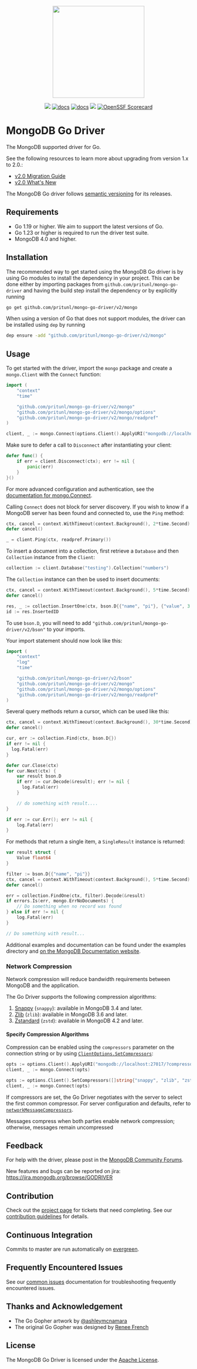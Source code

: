 <p align="center"><img src="etc/assets/mongo-gopher.png" width="250"></p>
<p align="center">
  <a href="https://goreportcard.com/report/github.com/pritunl/mongo-go-driver/v2"><img src="https://goreportcard.com/badge/github.com/pritunl/mongo-go-driver/v2"></a>
  <a href="https://pkg.go.dev/github.com/pritunl/mongo-go-driver/v2/mongo"><img src="etc/assets/godev-mongo-blue.svg" alt="docs"></a>
  <a href="https://pkg.go.dev/github.com/pritunl/mongo-go-driver/v2/bson"><img src="etc/assets/godev-bson-blue.svg" alt="docs"></a>
  <a href="https://www.mongodb.com/docs/drivers/go/current/"><img src="etc/assets/docs-mongodb-green.svg"></a>
  <a href="https://securityscorecards.dev/viewer/?uri=github.com/pritunl/mongo-go-driver">
    <img src="https://api.securityscorecards.dev/projects/github.com/pritunl/mongo-go-driver/badge" alt="OpenSSF Scorecard" />
  </a>
</p>

# MongoDB Go Driver

The MongoDB supported driver for Go.

See the following resources to learn more about upgrading from version 1.x to 2.0.:

- [v2.0 Migration Guide](docs/migration-2.0.md)
- [v2.0 What's New](https://www.mongodb.com/docs/drivers/go/upcoming/whats-new/#what-s-new-in-2.0)

The MongoDB Go driver follows [semantic versioning](https://semver.org/) for its releases.

## Requirements

- Go 1.19 or higher. We aim to support the latest versions of Go.
- Go 1.23 or higher is required to run the driver test suite.
- MongoDB 4.0 and higher.

## Installation

The recommended way to get started using the MongoDB Go driver is by using Go modules to install the dependency in
your project. This can be done either by importing packages from `github.com/pritunl/mongo-go-driver` and having the build
step install the dependency or by explicitly running

```bash
go get github.com/pritunl/mongo-go-driver/v2/mongo
```

When using a version of Go that does not support modules, the driver can be installed using `dep` by running

```bash
dep ensure -add "github.com/pritunl/mongo-go-driver/v2/mongo"
```

## Usage

To get started with the driver, import the `mongo` package and create a `mongo.Client` with the `Connect` function:

```go
import (
    "context"
    "time"

    "github.com/pritunl/mongo-go-driver/v2/mongo"
    "github.com/pritunl/mongo-go-driver/v2/mongo/options"
    "github.com/pritunl/mongo-go-driver/v2/mongo/readpref"
)

client, _ := mongo.Connect(options.Client().ApplyURI("mongodb://localhost:27017"))
```

Make sure to defer a call to `Disconnect` after instantiating your client:

```go
defer func() {
    if err = client.Disconnect(ctx); err != nil {
        panic(err)
    }
}()
```

For more advanced configuration and authentication, see the [documentation for mongo.Connect](https://pkg.go.dev/github.com/pritunl/mongo-go-driver/v2/mongo#Connect).

Calling `Connect` does not block for server discovery. If you wish to know if a MongoDB server has been found and connected to,
use the `Ping` method:

```go
ctx, cancel = context.WithTimeout(context.Background(), 2*time.Second)
defer cancel()

_ = client.Ping(ctx, readpref.Primary())
```

To insert a document into a collection, first retrieve a `Database` and then `Collection` instance from the `Client`:

```go
collection := client.Database("testing").Collection("numbers")
```

The `Collection` instance can then be used to insert documents:

```go
ctx, cancel = context.WithTimeout(context.Background(), 5*time.Second)
defer cancel()

res, _ := collection.InsertOne(ctx, bson.D{{"name", "pi"}, {"value", 3.14159}})
id := res.InsertedID
```

To use `bson.D`, you will need to add `"github.com/pritunl/mongo-go-driver/v2/bson"` to your imports.

Your import statement should now look like this:

```go
import (
    "context"
    "log"
    "time"

    "github.com/pritunl/mongo-go-driver/v2/bson"
    "github.com/pritunl/mongo-go-driver/v2/mongo"
    "github.com/pritunl/mongo-go-driver/v2/mongo/options"
    "github.com/pritunl/mongo-go-driver/v2/mongo/readpref"
)
```

Several query methods return a cursor, which can be used like this:

```go
ctx, cancel = context.WithTimeout(context.Background(), 30*time.Second)
defer cancel()

cur, err := collection.Find(ctx, bson.D{})
if err != nil {
  log.Fatal(err)
}

defer cur.Close(ctx)
for cur.Next(ctx) {
    var result bson.D
    if err := cur.Decode(&result); err != nil {
      log.Fatal(err)
    }

    // do something with result....
}

if err := cur.Err(); err != nil {
    log.Fatal(err)
}
```

For methods that return a single item, a `SingleResult` instance is returned:

```go
var result struct {
    Value float64
}

filter := bson.D{{"name", "pi"}}
ctx, cancel = context.WithTimeout(context.Background(), 5*time.Second)
defer cancel()

err = collection.FindOne(ctx, filter).Decode(&result)
if errors.Is(err, mongo.ErrNoDocuments) {
    // Do something when no record was found
} else if err != nil {
    log.Fatal(err)
}

// Do something with result...
```

Additional examples and documentation can be found under the examples directory and [on the MongoDB Documentation website](https://www.mongodb.com/docs/drivers/go/current/).

### Network Compression

Network compression will reduce bandwidth requirements between MongoDB and the application.

The Go Driver supports the following compression algorithms:

1. [Snappy](https://google.github.io/snappy/) (`snappy`): available in MongoDB 3.4 and later.
1. [Zlib](https://zlib.net/) (`zlib`): available in MongoDB 3.6 and later.
1. [Zstandard](https://github.com/facebook/zstd/) (`zstd`): available in MongoDB 4.2 and later.

#### Specify Compression Algorithms

Compression can be enabled using the `compressors` parameter on the connection string or by using [`ClientOptions.SetCompressors`](https://pkg.go.dev/github.com/pritunl/mongo-go-driver/mongo/options#ClientOptions.SetCompressors):

```go
opts := options.Client().ApplyURI("mongodb://localhost:27017/?compressors=snappy,zlib,zstd")
client, _ := mongo.Connect(opts)
```

```go
opts := options.Client().SetCompressors([]string{"snappy", "zlib", "zstd"})
client, _ := mongo.Connect(opts)
```

If compressors are set, the Go Driver negotiates with the server to select the first common compressor. For server configuration and defaults, refer to [`networkMessageCompressors`](https://www.mongodb.com/docs/manual/reference/program/mongod/#std-option-mongod.--networkMessageCompressors).

Messages compress when both parties enable network compression; otherwise, messages remain uncompressed

## Feedback

For help with the driver, please post in the [MongoDB Community Forums](https://developer.mongodb.com/community/forums/tag/golang/).

New features and bugs can be reported on jira: https://jira.mongodb.org/browse/GODRIVER

## Contribution

Check out the [project page](https://jira.mongodb.org/browse/GODRIVER) for tickets that need completing. See our [contribution guidelines](docs/CONTRIBUTING.md) for details.

## Continuous Integration

Commits to master are run automatically on [evergreen](https://evergreen.mongodb.com/waterfall/mongo-go-driver).

## Frequently Encountered Issues

See our [common issues](docs/common-issues.md) documentation for troubleshooting frequently encountered issues.

## Thanks and Acknowledgement

- The Go Gopher artwork by [@ashleymcnamara](https://github.com/ashleymcnamara)
- The original Go Gopher was designed by [Renee French](http://reneefrench.blogspot.com/)

## License

The MongoDB Go Driver is licensed under the [Apache License](LICENSE).
